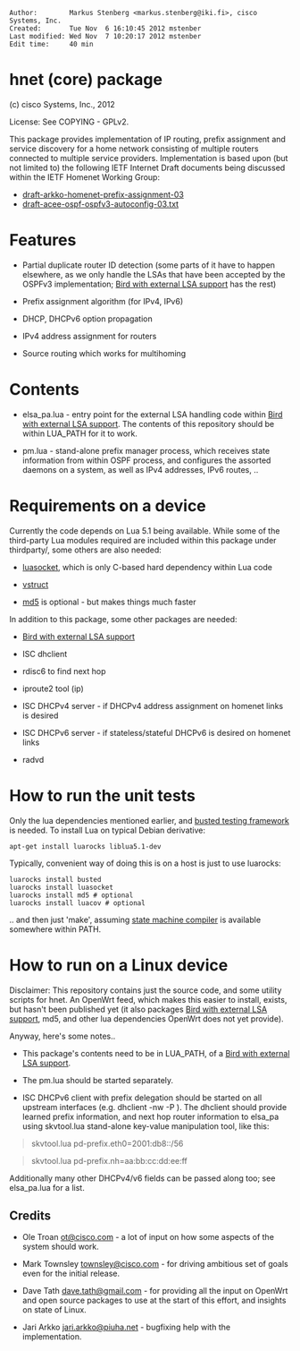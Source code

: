     Author:        Markus Stenberg <markus.stenberg@iki.fi>, cisco Systems, Inc.
    Created:       Tue Nov  6 16:10:45 2012 mstenber
    Last modified: Wed Nov  7 10:20:17 2012 mstenber
    Edit time:     40 min

hnet (core) package
===================

(c) cisco Systems, Inc., 2012

License: See COPYING - GPLv2.

This package provides implementation of IP routing, prefix assignment and
service discovery for a home network consisting of multiple routers
connected to multiple service providers. Implementation is based upon (but
not limited to) the following IETF Internet Draft documents being discussed
within the IETF Homenet Working Group:

* [draft-arkko-homenet-prefix-assignment-03][D1]
* [draft-acee-ospf-ospfv3-autoconfig-03.txt][D2]

# Features

* Partial duplicate router ID detection (some parts of it have to happen
  elsewhere, as we only handle the LSAs that have been accepted by the
  OSPFv3 implementation; [Bird with external LSA support][P1] has the rest)

* Prefix assignment algorithm (for IPv4, IPv6)

* DHCP, DHCPv6 option propagation

* IPv4 address assignment for routers

* Source routing which works for multihoming

# Contents

* elsa_pa.lua - entry point for the external LSA handling code within
  [Bird with external LSA support][P1]. The contents of this repository
  should be within LUA_PATH for it to work.

* pm.lua - stand-alone prefix manager process, which receives state
  information from within OSPF process, and configures the assorted daemons
  on a system, as well as IPv4 addresses, IPv6 routes, ..

# Requirements on a device

Currently the code depends on Lua 5.1 being available. While some of the
third-party Lua modules required are included within this package under
thirdparty/, some others are also needed:

- [luasocket][L1], which is only C-based hard dependency within Lua code

- [vstruct][L2] 

- [md5][L3] is optional - but makes things much faster

In addition to this package, some other packages are needed: 

* [Bird with external LSA support][P1]

* ISC dhclient
  
* rdisc6 to find next hop

* iproute2 tool (ip)

* ISC DHCPv4 server - if DHCPv4 address assignment on homenet links is
  desired
  
* ISC DHCPv6 server - if stateless/stateful DHCPv6 is desired on homenet
  links

* radvd 

# How to run the unit tests

Only the lua dependencies mentioned earlier, and
[busted testing framework][L4] is needed. To install Lua on typical Debian
derivative:

    apt-get install luarocks liblua5.1-dev

Typically, convenient way of
doing this is on a host is just to use luarocks:


    luarocks install busted
    luarocks install luasocket
    luarocks install md5 # optional
    luarocks install luacov # optional

.. and then just 'make', assuming [state machine compiler][L5] is available
somewhere within PATH.

# How to run on a Linux device

Disclaimer: This repository contains just the source code, and some utility
scripts for hnet. An OpenWrt feed, which makes this easier to install,
exists, but hasn't been published yet (it also packages
[Bird with external LSA support][P1], md5, and other lua dependencies
OpenWrt does not yet provide).

Anyway, here's some notes..

* This package's contents need to be in LUA_PATH, of a
[Bird with external LSA support][P1].

* The pm.lua should be started separately.

* ISC DHCPv6 client with prefix delegation should be started on
all upstream interfaces (e.g. dhclient -nw -P <ifname>). The dhclient
should provide learned prefix information, and next hop router information
to elsa_pa using skvtool.lua stand-alone key-value manipulation tool, like
this:

> skvtool.lua pd-prefix.eth0=2001:db8::/56

> skvtool.lua pd-prefix.nh=aa:bb:cc:dd:ee:ff

Additionally many other DHCPv4/v6 fields can be passed along too; see
elsa_pa.lua for a list.

Credits
-------

* Ole Troan <ot@cisco.com> - a lot of input on how some aspects of the
system should work.

* Mark Townsley <townsley@cisco.com> - for driving ambitious set of goals
  even for the initial release. 

* Dave Tath <dave.tath@gmail.com> - for providing all the input on OpenWrt
  and open source packages to use at the start of this effort, and insights
  on state of Linux.

* Jari Arkko <jari.arkko@piuha.net> - bugfixing help with the
  implementation.

[D1]: http://tools.ietf.org/html/draft-arkko-homenet-prefix-assignment
[D2]: http://tools.ietf.org/html/draft-ietf-ospf-ospfv3-autoconfig-00
[P1]: https://github.com/fingon/bird-ext-lsa
[L1]: http://w3.impa.br/~diego/software/luasocket/
[L2]: https://github.com/ToxicFrog/vstruct
[L3]: https://github.com/keplerproject/md5.git
[L4]: http://olivinelabs.com/busted/
[L5]: http://smc.sourceforge.net
